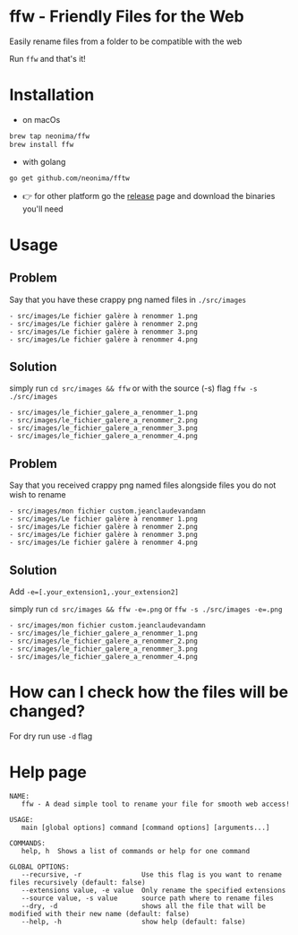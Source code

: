 # ffw - Friendly Files for the Web
Easily rename files from a folder to be compatible with the web

Run `ffw` and that's it!
# Installation

- on macOs
```bash
brew tap neonima/ffw
brew install ffw
```

- with golang
```bash
go get github.com/neonima/fftw
```

- 👉 for other platform go the [release](https://github.com/neonima/fftw/releases/) page and download the binaries you'll need

# Usage

## Problem

Say that you have these crappy png named files in `./src/images`
```text
- src/images/Le fichier galère à renommer 1.png
- src/images/Le fichier galère à renommer 2.png
- src/images/Le fichier galère à renommer 3.png
- src/images/Le fichier galère à renommer 4.png
```

## Solution

simply run `cd src/images && ffw` or with the source (-s) flag `ffw -s ./src/images`
```text
- src/images/le_fichier_galere_a_renommer_1.png
- src/images/le_fichier_galere_a_renommer_2.png
- src/images/le_fichier_galere_a_renommer_3.png
- src/images/le_fichier_galere_a_renommer_4.png
```

## Problem

Say that you received crappy png named files alongside files you do not wish to rename
```text
- src/images/mon fichier custom.jeanclaudevandamn
- src/images/Le fichier galère à renommer 1.png
- src/images/Le fichier galère à renommer 2.png
- src/images/Le fichier galère à renommer 3.png
- src/images/Le fichier galère à renommer 4.png
```

## Solution
Add `-e=[.your_extension1,.your_extension2]`

simply run `cd src/images && ffw -e=.png` or `ffw -s ./src/images -e=.png`
```text
- src/images/mon fichier custom.jeanclaudevandamn
- src/images/le_fichier_galere_a_renommer_1.png
- src/images/le_fichier_galere_a_renommer_2.png
- src/images/le_fichier_galere_a_renommer_3.png
- src/images/le_fichier_galere_a_renommer_4.png
```

# How can I check how the files will be changed?
For dry run use `-d` flag

# Help page

```text
NAME:
   ffw - A dead simple tool to rename your file for smooth web access!

USAGE:
   main [global options] command [command options] [arguments...]

COMMANDS:
   help, h  Shows a list of commands or help for one command

GLOBAL OPTIONS:
   --recursive, -r               Use this flag is you want to rename files recursively (default: false)
   --extensions value, -e value  Only rename the specified extensions
   --source value, -s value      source path where to rename files
   --dry, -d                     shows all the file that will be modified with their new name (default: false)
   --help, -h                    show help (default: false)
```